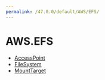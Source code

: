 ```yaml
---
permalink: /47.0.0/default/AWS/EFS/
---
```


# AWS.EFS



* [AccessPoint](AccessPoint.md)
* [FileSystem](FileSystem.md)
* [MountTarget](MountTarget.md)